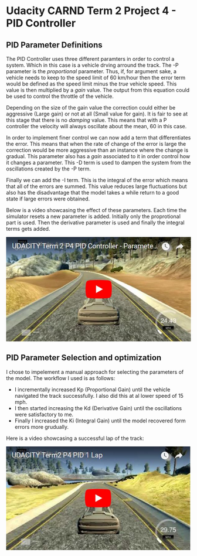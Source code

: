 # Udacity CARND Term 2 Project 4 - PID Controller

[//]: # (Image References)
[image1]: https://raw.githubusercontent.com/ruanvdm11/Ruan_CARND_Term2_PROJ4/master/Reference%20Images/VideoScreenshot.JPG "Video1"

[image2]: https://raw.githubusercontent.com/ruanvdm11/Ruan_CARND_Term2_PROJ4/master/Reference%20Images/VideoScreenshot2.JPG "Video2"

## PID Parameter Definitions

The PID Controller uses three different paramters in order to control a system. Which in this case is a vehicle drving arround the track. The -P parameter is the *proportional* parameter. Thus, if, for argument sake, a vehicle needs to keep to the speed limit of 60 km/hour then the error term would be defined as the speed limit minus the *true* vehicle speed. This value is then multiplied by a *gain* value. The output from this equation could be used to control the throttle of the vehicle.

Depending on the size of the gain value the correction could either be aggressive (Large gain) or not at all (Small value for gain). It is fair to see at this stage that there is no *damping* value. This means that with a P controller the velocity will always oscillate about the mean, 60 in this case.

In order to implement finer control we can now add a term that differentiates the error. This means that when the rate of change of the error is large the correction would be more aggressive than an instance where the change is gradual. This parameter also has a *gain* associated to it in order control how it changes a parameter. This -D term is used to dampen the system from the oscillations created by the -P term.

Finally we can add the -I term. This is the integral of the error which means that all of the errors are summed. This value reduces large fluctuations but also has the disadvantage that the model takes a while return to a good state if large errors were obtained.

Below is a video showcasing the effect of these parameters. Each time the simulator resets a new parameter is added. Initially only the proprotional part is used. Then the derivative parameter is used and finally the integral terms gets added.

[![alt text][image1]](https://youtu.be/2VBNVLNBYJM)

## PID Parameter Selection and optimization

I chose to impelement a manual approach for selecting the parameters of the model. The workflow I used is as follows:
* I incrementally increased Kp (Proportional Gain) until the vehicle navigated the track successfully. I also did this at al lower speed of 15 mph.
* I then started increasing the Kd (Derivative Gain) until the oscillations were satisfactory to me.
* Finally I increased the Ki (Integral Gain) until the model recovered form errors more grudually.

Here is a video showcasing a successful lap of the track:

[![alt text][image2]](https://youtu.be/QLmyw90qtFM)
